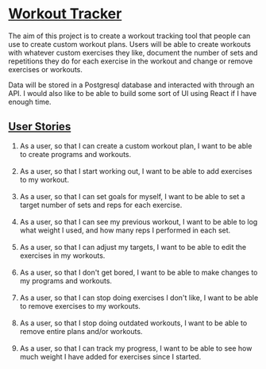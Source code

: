 # <u> Workout Tracker </u>

The aim of this project is to create a workout tracking tool that people can use to create custom
workout plans. Users will be able to create workouts with whatever custom exercises they like, 
document the number of sets and repetitions they do for each exercise in the workout and change or 
remove exercises or workouts.

Data will be stored in a Postgresql database and interacted with through an API. I would also like
to be able to build some sort of UI using React if I have enough time.

## <u> User Stories </u>

1. As a user, so that I can create a custom workout plan, I want to be able to create programs and workouts.
<br></br>
2. As a user, so that I start working out, I want to be able to add exercises to my workout.
<br></br>
3. As a user, so that I can set goals for myself, I want to be able to set a target number of sets and reps for each exercise.
<br></br>
4. As a user, so that I can see my previous workout, I want to be able to log what weight I used, and how many reps I performed in each set.
<br></br>
5. As a user, so that I can adjust my targets, I want to be able to edit the exercises in my workouts.
<br></br>
6. As a user, so that I don't get bored, I want to be able to make changes to my programs and workouts.
<br></br>
7. As a user, so that I can stop doing exercises I don't like, I want to be able to remove exercises to my workouts.
<br></br>
8. As a user, so that I stop doing outdated workouts, I want to be able to remove entire plans and/or workouts.
<br></br>
9. As a user, so that I can track my progress, I want to be able to see how much weight I have added for exercises since I started.
<br></br>